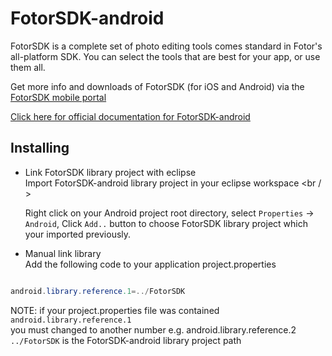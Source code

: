 FotorSDK-android
================
FotorSDK is a complete set of photo editing tools comes standard in Fotor's all-platform SDK. You can select the tools that are best for your app, or use them all.

Get more info and downloads of FotorSDK (for iOS and Android) via the [FotorSDK mobile portal](https://github.com/Fotor)

[Click here for official documentation for FotorSDK-android](https://github.com/Fotor)


Installing
----------------

* Link FotorSDK library project with eclipse  <br />
  Import FotorSDK-android library project in your eclipse workspace <br / >

  Right click on your Android project root directory, select `Properties` -> `Android`, Click `Add..` button to choose FotorSDK library project which your imported previously.

* Manual link library <br /> 
  Add the following code to your application project.properties <br />

``` java

android.library.reference.1=../FotorSDK

```
  NOTE: if your project.properties file was contained `android.library.reference.1` <br />
  you must changed to another number  e.g. android.library.reference.2<br/>
  `../FotorSDK` is the FotorSDK-android library project path




